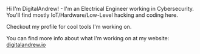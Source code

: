 Hi I'm DigitalAndrew! - I'm an Electrical Engineer working in Cybersecurity. You'll find mostly IoT/Hardware/Low-Level hacking and coding here. 

Checkout my profile for cool tools I'm working on. 

You can find more info about what I'm working on at my website: [digitalandrew.io](https://digitalandrew.io)
